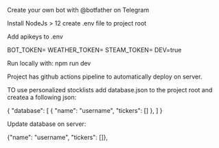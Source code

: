 Create your own bot with @botfather on Telegram

Install NodeJs > 12
create .env file to project root

Add apikeys to .env

BOT_TOKEN=
WEATHER_TOKEN=
STEAM_TOKEN=
DEV=true

Run locally with: npm run dev

Project has github actions pipeline to automatically deploy on server.

TO use personalized stocklists add database.json to the project root and createa a following json:

 {
  "database": [
    {
      "name": "username",
      "tickers": []
    },
    ]
  }

  Update database on server:

  {"name": "username", "tickers": []},